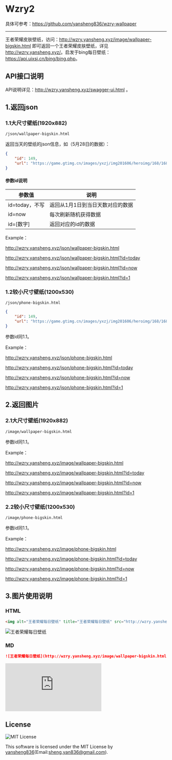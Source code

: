 # Wzry2

具体可参考：<https://github.com/yansheng836/wzry-wallpaper>

---

王者荣耀皮肤壁纸，访问：<http://wzry.yansheng.xyz/image/wallpaper-bigskin.html> 即可返回一个王者荣耀皮肤壁纸，详见<http://wzry.yansheng.xyz/>。启发于bing每日壁纸：<https://api.uixsj.cn/bing/bing.php>。

## API接口说明

API说明详见：<http://wzry.yansheng.xyz/swagger-ui.html> 。

## 1.返回json

### 1.1大尺寸壁纸(1920x882)

`/json/wallpaper-bigskin.html`

返回当天的壁纸的json信息，如（5月28日的数据）：

```json
{
    "id": 149,
    "url": "https://game.gtimg.cn/images/yxzj/img201606/heroimg/168/168-bigskin-4.jpg"
}
```

#### 参数id说明

| 参数值         | 说明                             |
| -------------- | -------------------------------- |
| id=today，不写 | 返回从1月1日到当日天数对应的数据 |
| id=now         | 每次刷新随机获得数据             |
| id=[数字]      | 返回对应的id的数据               |

Example：

<http://wzry.yansheng.xyz/json/wallpaper-bigskin.html>

<http://wzry.yansheng.xyz/json/wallpaper-bigskin.html?id=today>

<http://wzry.yansheng.xyz/json/wallpaper-bigskin.html?id=now>

<http://wzry.yansheng.xyz/json/wallpaper-bigskin.html?id=1>

### 1.2较小尺寸壁纸(1200x530)

`/json/phone-bigskin.html`

```json
{
    "id": 149,
    "url": "https://game.gtimg.cn/images/yxzj/img201606/heroimg/168/168-bigskin-4.jpg"
}
```

参数id同1.1。

Example：

<http://wzry.yansheng.xyz/json/phone-bigskin.html>

<http://wzry.yansheng.xyz/json/phone-bigskin.html?id=today>

<http://wzry.yansheng.xyz/json/phone-bigskin.html?id=now>

<http://wzry.yansheng.xyz/json/phone-bigskin.html?id=1>

## 2.返回图片

### 2.1大尺寸壁纸(1920x882)

`/image/wallpaper-bigskin.html`

参数id同1.1。

Example：

<http://wzry.yansheng.xyz/image/wallpaper-bigskin.html>

<http://wzry.yansheng.xyz/image/wallpaper-bigskin.html?id=today>

<http://wzry.yansheng.xyz/image/wallpaper-bigskin.html?id=now>

<http://wzry.yansheng.xyz/image/wallpaper-bigskin.html?id=1>

### 2.2较小尺寸壁纸(1200x530)

`/image/phone-bigskin.html`

参数id同1.1。

Example：

<http://wzry.yansheng.xyz/image/phone-bigskin.html>

<http://wzry.yansheng.xyz/image/phone-bigskin.html?id=today>

<http://wzry.yansheng.xyz/image/phone-bigskin.html?id=now>

<http://wzry.yansheng.xyz/image/phone-bigskin.html?id=1>

## 3.图片使用说明

### HTML

```html
<img alt="王者荣耀每日壁纸" title="王者荣耀每日壁纸" src="http://wzry.yansheng.xyz/image/wallpaper-bigskin.html"/>
```

<img alt="王者荣耀每日壁纸" title="王者荣耀每日壁纸" src="http://wzry.yansheng.xyz/image/wallpaper-bigskin.html"/>

### MD

```markdown
![王者荣耀每日壁纸](http://wzry.yansheng.xyz/image/wallpaper-bigskin.html)
```

![王者荣耀每日壁纸](http://wzry.yansheng.xyz/image/wallpaper-bigskin.html)

## License

<div style="text-align:left"><img src="https://img.shields.io/badge/license-MIT-green.svg" alter="MIT License" title="MIT License"/></div>

This software is licensed under the MIT License by [yansheng836](<https://github.com/yansheng836>)(Email:[sheng.yan836@gmail.com](mailto:sheng.yan836@gmail.com)). 
